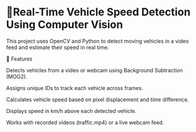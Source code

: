 # **🚗Real-Time Vehicle Speed Detection Using Computer Vision**

This project uses OpenCV and Python to detect moving vehicles in a video feed and estimate their speed in real time.

🔹 Features

Detects vehicles from a video or webcam using Background Subtraction (MOG2).

Assigns unique IDs to track each vehicle across frames.

Calculates vehicle speed based on pixel displacement and time difference.

Displays speed in km/h above each detected vehicle.

Works with recorded videos (traffic.mp4) or a live webcam feed.
